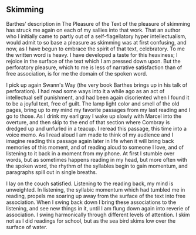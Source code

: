 ## Skimming

Barthes’ description in The Pleasure of the Text of the pleasure of skimming has struck me again on each of my sallies into that work. That an author who I initially came to partly out of a self-flagellatory hyper intellectualism, would admit to so base a pleasure as skimming was at first confusing, and now, as I have begun to embrace the spirit of that text, celebratory. To me the written word is heavy. I have developed a taste for this heaviness; I rejoice in the surface of the text which I am pressed down upon. But the perforatory pleasure, which to me is less of narrative satisfaction than of free association, is for me the domain of the spoken word. 

I pick up again Swann's Way (the very book Barthes brings up in his talk of perforation). I had read some ways into it a while ago as an act of intellectual self punishment, and had been again disoriented when I found it to be a joyful text, free of guilt. The lamp light color and smell of the old pages, bring up to my mind my favorite passages from my last reading and I go to those. As I drink my earl gray I wake up slowly with Marcel into the overture, and then skip to the end of that section where Combray is dredged up and unfurled in a teacup. I reread this passage, this time into a voice memo. As I read aloud I am made to think of my audience and I imagine reading this passage again later in life when it will bring back memories of this moment, and of reading aloud to someone I love, and of listening to it back in a moment from my phone. At first I stumble over words, but as sometimes happens reading in my head, but more often with the spoken word, the rhythm of the syllables begin to gain momentum, and paragraphs spill out in single breaths. 

I lay on the couch satisfied. Listening to the reading back, my mind is unweighted. In listening, the syllabic momentum which had tumbled me in reading, propels me soaring up away from the surface of the text into free association. When I swing back down I bring these associations to the listening, and see new things in it, until I am flung down again  into reverie of association. I swing harmonically through different levels of attention. I skim not as I did readings for school, but as the sea bird skims low over the surface of water.
